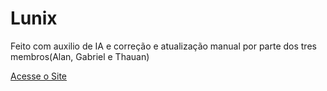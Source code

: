 # Lunix

Feito com auxilio de IA e correção e atualização manual por parte dos tres membros(Alan, Gabriel e Thauan)

[Acesse o Site](https://alangonno.github.io/Lunix/Lunix/index.html)
 

